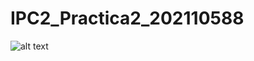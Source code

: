 # IPC2_Practica2_202110588
![alt text](https://upload.wikimedia.org/wikipedia/commons/4/4a/Usac_logo.png)
